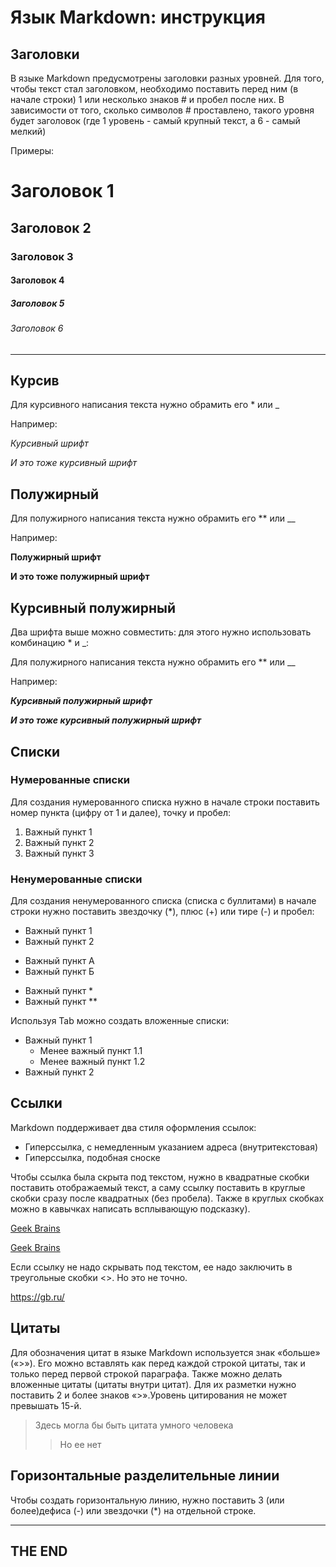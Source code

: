 # Язык Markdown: инструкция

## Заголовки
В языке Markdown предусмотрены заголовки разных уровней. Для того, чтобы текст стал заголовком, необходимо поставить перед ним (в начале строки) 1 или несколько знаков # и пробел после них. В зависимости от того, сколько символов # проставлено, такого уровня будет заголовок (где 1 уровень - самый крупный текст, а 6 - самый мелкий)

Примеры:
# Заголовок 1
## Заголовок 2
### Заголовок 3
#### Заголовок 4
##### Заголовок 5
###### Заголовок 6
----


## Курсив
Для курсивного написания текста нужно обрамить его * или _

Например:

*Курсивный шрифт*

_И это тоже курсивный шрифт_

## Полужирный
Для полужирного написания текста нужно обрамить его ** или __

Например:

**Полужирный шрифт**

__И это тоже полужирный шрифт__

## Курсивный полужирный
Два шрифта выше можно совместить: для этого нужно использовать комбинацию * и _:

Для полужирного написания текста нужно обрамить его ** или __

Например:

_**Курсивный полужирный шрифт**_

__*И это тоже курсивный полужирный шрифт*__


## Списки
### Нумерованные списки
Для создания нумерованного списка нужно в начале строки поставить номер пункта (цифру от 1 и далее), точку и пробел:
1. Важный пункт 1
2. Важный пункт 2
3. Важный пункт 3
### Ненумерованные списки
Для создания ненумерованного списка (списка с буллитами) в начале строки нужно поставить звездочку (*), плюс (+) или тире (-) и пробел:
* Важный пункт 1
* Важный пункт 2
+ Важный пункт А
+ Важный пункт Б
- Важный пункт *
- Важный пункт **

Используя Tab можно создать вложенные списки:
* Важный пункт 1
    * Менее важный пункт 1.1
    * Менее важный пункт 1.2
* Важный пункт 2

## Ссылки
Markdown поддерживает два стиля оформления ссылок:

* Гиперссылка, с немедленным указанием адреса (внутритекстовая)
* Гиперссылка, подобная сноске

Чтобы ссылка была скрыта под текстом, нужно в квадратные скобки поставить отображаемый текст, а саму ссылку поставить в круглые скобки сразу после квадратных (без пробела). Также в круглых скобках можно в кавычках написать всплывающую подсказку).

[Geek Brains](https://gb.ru/)

[Geek Brains](https://gb.ru/ "Тут я учусь")

Если ссылку не надо скрывать под текстом, ее надо заключить в треугольные скобки <>. Но это не точно.

<https://gb.ru/>

## Цитаты
Для обозначения цитат в языке Markdown используется знак «больше» («>»). Его можно вставлять как перед каждой строкой цитаты, так и только перед первой строкой параграфа. Также можно делать вложенные цитаты (цитаты внутри цитат). Для их разметки нужно поставить 2 и более знаков «>».Уровень цитирования не может превышать 15-й.

>Здесь могла бы быть цитата умного человека
>>Но ее нет

## Горизонтальные разделительные линии
Чтобы создать горизонтальную линию, нужно поставить 3 (или более)дефиса (-) или звездочки (*) на отдельной строке.

---
## THE END